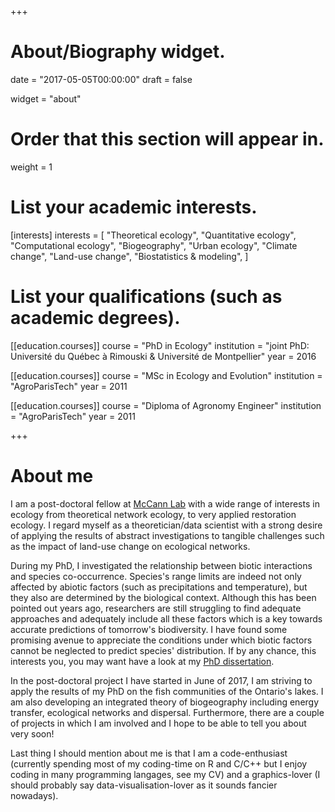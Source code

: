 +++
# About/Biography widget.

date = "2017-05-05T00:00:00"
draft = false

widget = "about"

# Order that this section will appear in.
weight = 1

# List your academic interests.
[interests]
  interests = [
    "Theoretical ecology",
    "Quantitative ecology",
    "Computational ecology",
    "Biogeography",
    "Urban ecology",
    "Climate change",
    "Land-use change",
    "Biostatistics & modeling",
  ]

# List your qualifications (such as academic degrees).
[[education.courses]]
  course = "PhD in Ecology"
  institution = "joint PhD: Université du Québec à Rimouski & Université de Montpellier"
  year = 2016

[[education.courses]]
  course = "MSc in Ecology and Evolution"
  institution = "AgroParisTech"
  year = 2011

[[education.courses]]
  course = "Diploma of Agronomy Engineer"
  institution = "AgroParisTech"
  year = 2011

+++


# About me

I am a post-doctoral fellow at [McCann Lab](https://www.mccannlab.org) with
a wide range of interests in ecology from theoretical network ecology, to very
applied restoration ecology. I regard myself as a theoretician/data
scientist with a strong desire of applying the results of abstract
investigations to tangible challenges such as the impact of land-use change on
ecological networks.

During my PhD, I investigated the relationship between biotic interactions and
species co-occurrence. Species's range limits are indeed not only affected by
abiotic factors (such as precipitations and temperature), but they also are
determined by the biological context. Although this has been pointed out years
ago, researchers are still struggling to find adequate approaches and adequately
include all these factors which is a key towards accurate predictions of
tomorrow's biodiversity. I have found some promising avenue to appreciate the
conditions under which biotic factors cannot be neglected to predict species'
distribution. If by any chance, this interests you, you may want have a look at
my [PhD dissertation](/pdf/thesekc.pdf).

In the post-doctoral project I have started in June of 2017, I am striving to apply the results of my PhD on the fish communities of the Ontario's lakes. I am also developing an integrated theory of biogeography including energy transfer, ecological networks and dispersal. Furthermore, there are a couple of projects
in which I am involved and I hope to be able to tell you about very
soon!

Last thing I should mention about me is that I am a code-enthusiast (currently
spending most of my coding-time on R and C/C++ but I enjoy coding in many
programming langages, see my CV) and a graphics-lover (I should probably say
data-visualisation-lover as it sounds fancier nowadays).
